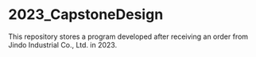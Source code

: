 # 2023_CapstoneDesign
This repository stores a program developed after receiving an order from Jindo Industrial Co., Ltd. in 2023.
